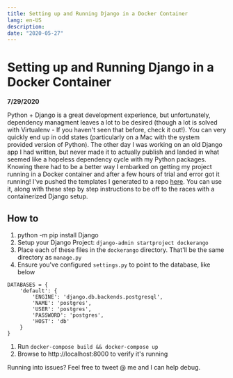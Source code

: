 ```yaml
---
title: Setting up and Running Django in a Docker Container
lang: en-US
description: 
date: "2020-05-27"
---
```

# Setting up and Running Django in a Docker Container
**7/29/2020**

Python + Django is a great development experience, but unfortunately, dependency managment leaves a lot to be desired (though a lot is solved with Virtualenv - If you haven't seen that before, check it out!).  You can very quickly end up in odd states (particularly on a Mac with the system provided version of Python).
The other day I was working on an old Django app I had written, but never made it to actually publish and landed in what seemed like a hopeless dependency cycle with my Python packages. 
Knowing there had to be a better way I embarked on getting my project running in a Docker container and after a few hours of trial and error got it running!
I've pushed the templates I generated to a repo [here](https://github.com/rreichel3/dockerized-django-templates). You can use it, along with these step by step instructions to be off to the races with a containerized Django setup.
## How to
1. python -m pip install Django
1. Setup your Django Project: `django-admin startproject dockerango`
1. Place each of these files in the `dockerango` directory. That'll be the same directory as `manage.py`
1. Ensure you've configured `settings.py` to point to the database, like below
```
DATABASES = {
    'default': {
        'ENGINE': 'django.db.backends.postgresql',
        'NAME': 'postgres',
        'USER': 'postgres',
        'PASSWORD': 'postgres',
        'HOST': 'db'
    }
}
```
1. Run `docker-compose build && docker-compose up` 
1. Browse to http://localhost:8000 to verify it's running

Running into issues? Feel free to tweet @ me and I can help debug. 
